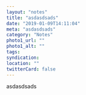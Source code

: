 ```yaml
---
layout: "notes"
title: "asdasdsads"
date: "2019-01-09T14:11:04"
meta: "asdasdsads"
category: "Notes"
photo1_url: ""
photo1_alt: ""
tags:
syndication: 
location: ""
twitterCard: false
---
```

asdasdsads
